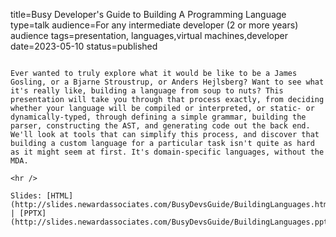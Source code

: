title=Busy Developer's Guide to Building A Programming Language
type=talk
audience=For any intermediate developer (2 or more years) audience
tags=presentation, languages,virtual machines,developer
date=2023-05-10
status=published
~~~~~~

Ever wanted to truly explore what it would be like to be a James Gosling, or a Bjarne Stroustrup, or Anders Hejlsberg? Want to see what it's really like, building a language from soup to nuts? This presentation will take you through that process exactly, from deciding whether your language will be compiled or interpreted, or static- or dynamically-typed, through defining a simple grammar, building the parser, constructing the AST, and generating code out the back end. We'll look at tools that can simplify this process, and discover that building a custom language for a particular task isn't quite as hard as it might seem at first. It's domain-specific languages, without the MDA.
    
<hr />

Slides: [HTML](http://slides.newardassociates.com/BusyDevsGuide/BuildingLanguages.html) | [PPTX](http://slides.newardassociates.com/BusyDevsGuide/BuildingLanguages.pptx)
